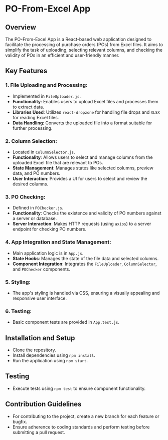 # PO-From-Excel App

## Overview
The PO-From-Excel App is a React-based web application designed to facilitate the processing of purchase orders (POs) from Excel files. It aims to simplify the task of uploading, selecting relevant columns, and checking the validity of POs in an efficient and user-friendly manner.

## Key Features

### 1. **File Uploading and Processing**:
   - Implemented in `FileUploader.js`.
   - **Functionality**: Enables users to upload Excel files and processes them to extract data.
   - **Libraries Used**: Utilizes `react-dropzone` for handling file drops and `XLSX` for reading Excel files.
   - **Data Handling**: Converts the uploaded file into a format suitable for further processing.

### 2. **Column Selection**:
   - Located in `ColumnSelector.js`.
   - **Functionality**: Allows users to select and manage columns from the uploaded Excel file that are relevant to POs.
   - **State Management**: Manages states like selected columns, preview data, and PO numbers.
   - **User Interaction**: Provides a UI for users to select and review the desired columns.

### 3. **PO Checking**:
   - Defined in `POChecker.js`.
   - **Functionality**: Checks the existence and validity of PO numbers against a server or database.
   - **Server Interaction**: Makes HTTP requests (using `axios`) to a server endpoint for checking PO numbers.

### 4. **App Integration and State Management**:
   - Main application logic is in `App.js`.
   - **State Hooks**: Manages the state of the file data and selected columns.
   - **Component Integration**: Integrates the `FileUploader`, `ColumnSelector`, and `POChecker` components.

### 5. **Styling**:
   - The app's styling is handled via CSS, ensuring a visually appealing and responsive user interface.

### 6. **Testing**:
   - Basic component tests are provided in `App.test.js`.

## Installation and Setup

- Clone the repository.
- Install dependencies using `npm install`.
- Run the application using `npm start`.

## Testing

- Execute tests using `npm test` to ensure component functionality.

## Contribution Guidelines

- For contributing to the project, create a new branch for each feature or bugfix.
- Ensure adherence to coding standards and perform testing before submitting a pull request.
